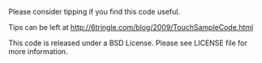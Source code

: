 

Please consider tipping if you find this code useful.

Tips can be left at 
<http://6tringle.com/blog/2009/TouchSampleCode.html>

This code is released under a BSD License.  Please see LICENSE file for more information.